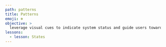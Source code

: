 ```yaml
---
path: patterns
title: Patterns
emoji: ❄️
objective: >
  leverage visual cues to indicate system status and guide users towards task completion.
lessons:
  - lesson: States
---
```

